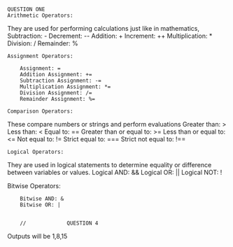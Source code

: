     QUESTION ONE
    Arithmetic Operators:
They are used for performing calculations just like in mathematics,
            Subtraction: -
            Decrement: --
            Addition: +
            Increment: ++
            Multiplication: *
            Division: /
            Remainder: %
          
    Assignment Operators:

        Assignment: =
        Addition Assignment: +=
        Subtraction Assignment: -=
        Multiplication Assignment: *=
        Division Assignment: /=
        Remainder Assignment: %=
       
    Comparison Operators:
These  compare numbers or strings and perform evaluations
        Greater than: >
        Less than: <
        Equal to: ==
        Greater than or equal to: >=
        Less than or equal to: <=
        Not equal to: !=
        Strict equal to: ===
        Strict not equal to: !==
        
    Logical Operators:
They are used in logical statements to determine equality or difference between variables or values.
        Logical AND: &&
        Logical OR: ||
        Logical NOT: !

Bitwise Operators:

        Bitwise AND: &
        Bitwise OR: |
        

        //             QUESTION 4
Outputs will be 1,8,15